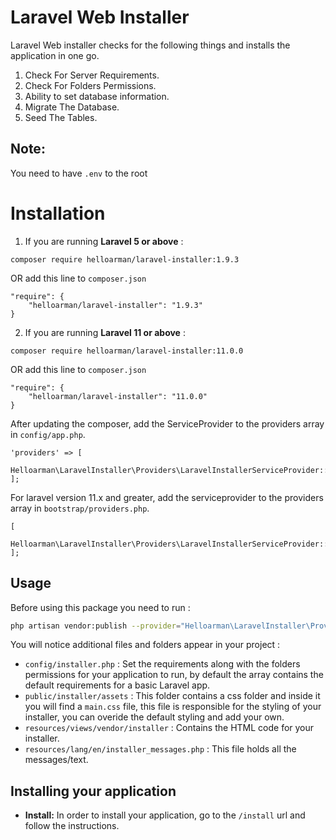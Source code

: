 # Laravel Web Installer


Laravel Web installer checks for the following things and installs the application in one go.

1. Check For Server Requirements.
2. Check For Folders Permissions.
3. Ability to set database information.
4. Migrate The Database.
5. Seed The Tables.

## Note:
You need to have `.env` to the root



# Installation

1)  If you are running **Laravel 5 or above** :

```
composer require helloarman/laravel-installer:1.9.3
```
OR add this line to `composer.json`

```
"require": {
    "helloarman/laravel-installer": "1.9.3"
}
```
2)  If you are running **Laravel 11 or above** :
```
composer require helloarman/laravel-installer:11.0.0
```
OR add this line to `composer.json`
```
"require": {
    "helloarman/laravel-installer": "11.0.0"
}
```

After updating the composer, add the ServiceProvider to the providers array in `config/app.php`.

```
'providers' => [
    Helloarman\LaravelInstaller\Providers\LaravelInstallerServiceProvider::class,
];
```


For laravel version 11.x and greater, add the serviceprovider to the providers array in `bootstrap/providers.php`.

```
[
    Helloarman\LaravelInstaller\Providers\LaravelInstallerServiceProvider::class,
];
```

## Usage

Before using this package you need to run :
```bash
php artisan vendor:publish --provider="Helloarman\LaravelInstaller\Providers\LaravelInstallerServiceProvider"
```

You will notice additional files and folders appear in your project :
 
 - `config/installer.php` : Set the requirements along with the folders permissions for your application to run, by default the array contains the default requirements for a basic Laravel app.
 - `public/installer/assets` : This folder contains a css folder and inside it you will find a `main.css` file, this file is responsible for the styling of your installer, you can overide the default styling and add your own.
 - `resources/views/vendor/installer` : Contains the HTML code for your installer.
 - `resources/lang/en/installer_messages.php` : This file holds all the messages/text.

## Installing your application
- **Install:** In order to install your application, go to the `/install` url and follow the instructions.


